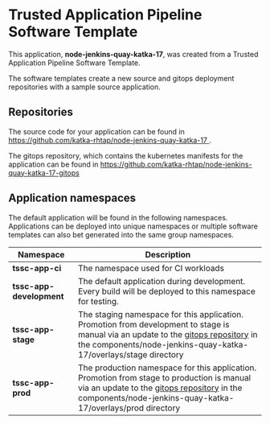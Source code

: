 # Trusted Application Pipeline Software Template

This application, **node-jenkins-quay-katka-17**, was created from a Trusted Application Pipeline Software Template.

The software templates create a new source and gitops deployment repositories with a sample source application. 

## Repositories

The source code for your application can be found in [https://github.com/katka-rhtap/node-jenkins-quay-katka-17 ](https://github.com/katka-rhtap/node-jenkins-quay-katka-17 ).
 
The gitops repository, which contains the kubernetes manifests for the application can be found in 
[https://github.com/katka-rhtap/node-jenkins-quay-katka-17-gitops ](https://github.com/katka-rhtap/node-jenkins-quay-katka-17-gitops ) 

## Application namespaces 

The default application will be found in the following namespaces. Applications can be deployed into unique namespaces or multiple software templates can also bet generated into the same group namespaces.  

|  Namespace   |  Description   |  
| -------- | -------- |
| **tssc-app-ci** | The namespace used for CI workloads |
| **tssc-app-development** | The default application during development. Every build will be deployed to this namespace for testing. |
| **tssc-app-stage** | The staging namespace for this application. Promotion from development to stage is manual via an update to the [gitops repository](https://github.com/katka-rhtap/node-jenkins-quay-katka-17-gitops ) in the components/node-jenkins-quay-katka-17/overlays/stage directory |
| **tssc-app-prod** | The production namespace for this application. Promotion from stage to production is manual via an update to the [gitops repository](https://github.com/katka-rhtap/node-jenkins-quay-katka-17-gitops ) in the components/node-jenkins-quay-katka-17/overlays/prod directory |